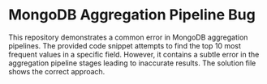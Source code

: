 # MongoDB Aggregation Pipeline Bug
This repository demonstrates a common error in MongoDB aggregation pipelines. The provided code snippet attempts to find the top 10 most frequent values in a specific field.  However, it contains a subtle error in the aggregation pipeline stages leading to inaccurate results. The solution file shows the correct approach.